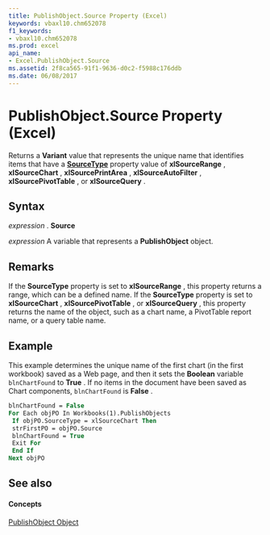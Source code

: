 ```yaml
---
title: PublishObject.Source Property (Excel)
keywords: vbaxl10.chm652078
f1_keywords:
- vbaxl10.chm652078
ms.prod: excel
api_name:
- Excel.PublishObject.Source
ms.assetid: 2f8ca565-91f1-9636-d0c2-f5988c176ddb
ms.date: 06/08/2017
---
```



# PublishObject.Source Property (Excel)

Returns a  **Variant** value that represents the unique name that identifies items that have a **[SourceType](Excel.PublishObject.SourceType.md)** property value of **xlSourceRange** , **xlSourceChart** , **xlSourcePrintArea** , **xlSourceAutoFilter** , **xlSourcePivotTable** , or **xlSourceQuery** .


## Syntax

 _expression_ . **Source**

 _expression_ A variable that represents a **PublishObject** object.


## Remarks

If the  **SourceType** property is set to **xlSourceRange** , this property returns a range, which can be a defined name. If the **SourceType** property is set to **xlSourceChart** , **xlSourcePivotTable** , or **xlSourceQuery** , this property returns the name of the object, such as a chart name, a PivotTable report name, or a query table name.


## Example

This example determines the unique name of the first chart (in the first workbook) saved as a Web page, and then it sets the  **Boolean** variable `blnChartFound` to **True** . If no items in the document have been saved as Chart components, `blnChartFound` is **False** .


```vb
blnChartFound = False 
For Each objPO In Workbooks(1).PublishObjects 
 If objPO.SourceType = xlSourceChart Then 
 strFirstPO = objPO.Source 
 blnChartFound = True 
 Exit For 
 End If 
Next objPO
```


## See also


#### Concepts


[PublishObject Object](Excel.PublishObject.md)

